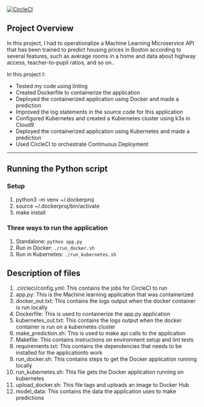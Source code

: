 [![CircleCI](https://circleci.com/gh/archyemi/operationalize_ml/tree/main.svg?style=svg)](https://circleci.com/gh/archyemi/operationalize_ml/tree/main)

## Project Overview

In this project, I had to operationalize a Machine Learning Microservice API that has been trained to predict housing prices in Boston according to several features, such as average rooms in a home and data about highway access, teacher-to-pupil ratios, and so on.. 

In this project I:
* Tested my code using linting
* Created Dockerfile to containerize the application
* Deployed the containerized application using Docker and made a prediction
* Improved the log statements in the source code for this application
* Configured Kubernetes and created a Kubernetes cluster using k3s in Cloud9
* Deployed the containerized application using Kubernetes and made a prediction
* Used CircleCI to orchestrate Continuous Deployment


---

## Running the Python script
### Setup

1. python3 -m venv ~/.dockerproj
2. source ~/.dockerproj/bin/activate
3. make install

### Three ways to run the application
1. Standalone:  `python app.py`
2. Run in Docker:  `./run_docker.sh`
3. Run in Kubernetes:  `./run_kubernetes.sh`


## Description of files

1. .circleci/config.yml: This contains the jobs for CircleCI to run 
2. app.py: This is the Machine learning application that was containerized
3. docker_out.txt: This contains the logs output when the docker container is run locally
4. Dockerfile: This is used to containerize the app.py application
5. kubernetes_out.txt: This contains the logs output when the docker container is run on a kubernetes cluster
6. make_prediction.sh: This is used to make api calls to the application
7. Makefile: This contains instructions on environment setup and lint tests
8. requirements.txt: This contains the dependencies that needs to be installed for the applicationto work
9. run_docker.sh: This contains steps to get the Docker application running locally
10. run_kubernetes.sh: This file gets the Docker application running on kubernetes
11. upload_docker.sh: This file tags and uploads an image to Docker Hub
12. model_data: This contains the data the application uses to make predictions